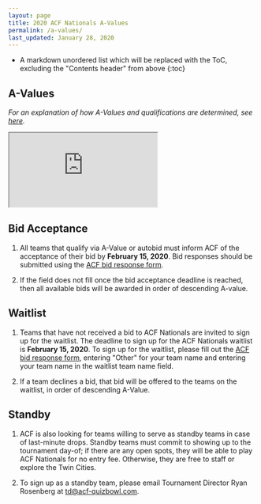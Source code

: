 ```yaml
---
layout: page
title: 2020 ACF Nationals A-Values
permalink: /a-values/
last_updated: January 28, 2020
---
```


* A markdown unordered list which will be replaced with the ToC, excluding the "Contents header" from above
{:toc}

## A-Values

*For an explanation of how A-Values and qualifications are determined, see [here](/nationals-qualification/).*

<iframe src="https://docs.google.com/spreadsheets/d/e/2PACX-1vR49LYhUbsgrb_uasAkYqt71nIky1WVNyin86Ju-G9syj9WBhRTdscibgwewpjjb_jFIcdT5Dy255Q3/pubhtml?gid=1982943835&amp;single=true&amp;widget=true&amp;headers=false" class = 'a-values'></iframe>

## Bid Acceptance
1. All teams that qualify via A-Value or autobid must inform ACF of the acceptance of their bid by **February 15, 2020**. Bid responses should be submitted using the [ACF bid response form](https://docs.google.com/forms/d/e/1FAIpQLSc9tkD2C6UsNZlkLu41AXalOEU05OFNRzxuAeTedlXNN8Z3Zg/viewform).

2. If the field does not fill once the bid acceptance deadline is reached, then all available bids will be awarded in order of descending A-value.

## Waitlist
1. Teams that have not received a bid to ACF Nationals are invited to sign up for the waitlist. The deadline to sign up for the ACF Nationals waitlist is **February 15, 2020**. To sign up for the waitlist, please fill out the [ACF bid response form](https://docs.google.com/forms/d/e/1FAIpQLSc9tkD2C6UsNZlkLu41AXalOEU05OFNRzxuAeTedlXNN8Z3Zg/viewform), entering "Other" for your team name and entering your team name in the waitlist team name field.

2. If a team declines a bid, that bid will be offered to the teams on the waitlist, in order of descending A-Value.

## Standby

1. ACF is also looking for teams willing to serve as standby teams in case of last-minute drops. Standby teams must commit to showing up to the tournament day-of; if there are any open spots, they will be able to play ACF Nationals for no entry fee. Otherwise, they are free to staff or explore the Twin Cities. 

2. To sign up as a standby team, please email Tournament Director Ryan Rosenberg at [td@acf-quizbowl.com](mailto:td@acf-quizbowl.com).

